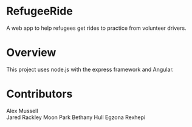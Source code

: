 # RefugeeRide
A web app to help refugees get rides to practice from volunteer drivers.

# Overview
This project uses node.js with the express framework and Angular.

# Contributors
Alex Mussell   
Jared Rackley
Moon Park
Bethany Hull
Egzona Rexhepi

